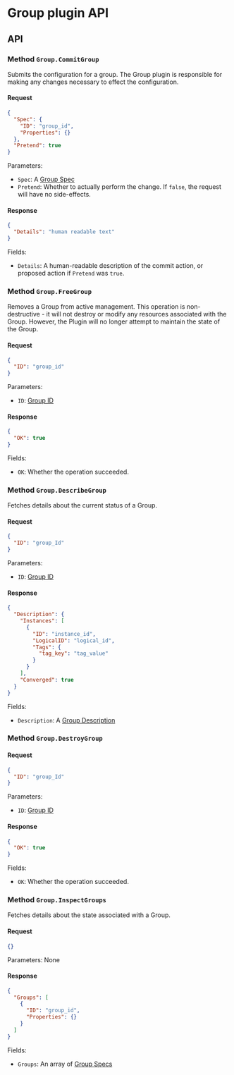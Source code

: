 # Group plugin API

<!-- SOURCE-CHECKSUM pkg/spi/group/* 4bc86b2ae0893db92f880ab4bb2479b5def55746 -->

## API

### Method `Group.CommitGroup`
Submits the configuration for a group.  The Group plugin is responsible for making any changes necessary to effect the
configuration.

#### Request
```json
{
  "Spec": {
    "ID": "group_id",
    "Properties": {}
  },
  "Pretend": true
}
```

Parameters:
- `Spec`: A [Group Spec](types.md#group-spec)
- `Pretend`: Whether to actually perform the change.  If `false`, the request will have no side-effects.

#### Response
```json
{
  "Details": "human readable text"
}
```

Fields:
- `Details`: A human-readable description of the commit action, or proposed action if `Pretend` was `true`.


### Method `Group.FreeGroup`
Removes a Group from active management.  This operation is non-destructive - it will not destroy or modify any resources
associated with the Group.  However, the Plugin will no longer attempt to maintain the state of the Group.

#### Request
```json
{
  "ID": "group_id"
}
```

Parameters:
- `ID`: [Group ID](types.md#group-id)

#### Response
```json
{
  "OK": true
}
```

Fields:
- `OK`: Whether the operation succeeded.

### Method `Group.DescribeGroup`
Fetches details about the current status of a Group.

#### Request
```json
{
  "ID": "group_Id"
}
```

Parameters:
- `ID`: [Group ID](types.md#group-id)

#### Response
```json
{
  "Description": {
    "Instances": [
      {
        "ID": "instance_id",
        "LogicalID": "logical_id",
        "Tags": {
          "tag_key": "tag_value"
        }
      }
    ],
    "Converged": true
  }
}
```

Fields:
- `Description`: A [Group Description](types.md#group-description)

### Method `Group.DestroyGroup`

#### Request
```json
{
  "ID": "group_Id"
}
```

Parameters:
- `ID`: [Group ID](types.md#group-id)

#### Response
```json
{
  "OK": true
}
```

Fields:
- `OK`: Whether the operation succeeded.

### Method `Group.InspectGroups`
Fetches details about the state associated with a Group.

#### Request
```json
{}
```

Parameters: None

#### Response
```json
{
  "Groups": [
    {
      "ID": "group_id",
      "Properties": {}
    }
  ]
}
```

Fields:
- `Groups`: An array of [Group Specs](types.md#group-spec)
